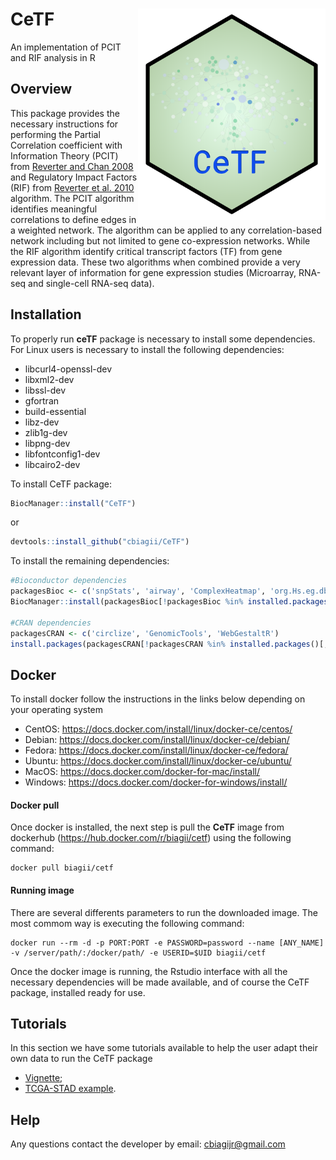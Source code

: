 # CeTF <img src="vignettes/logo.png" align="right" width="300" />
An implementation of PCIT and RIF analysis in R

## Overview
This package provides the necessary instructions for performing the Partial Correlation coefficient with Information Theory (PCIT) from [Reverter and Chan 2008](https://doi.org/10.1093/bioinformatics/btn482) and Regulatory Impact Factors (RIF) from [Reverter et al. 2010](https://doi.org/10.1093/bioinformatics/btq051) algorithm. The PCIT algorithm identifies meaningful correlations to define edges in a weighted network. The algorithm can be applied to any correlation-based network including but not limited to gene co-expression networks. While the RIF algorithm identify critical transcript factors (TF) from gene expression data. These two algorithms when combined provide a very relevant layer of information for gene expression studies (Microarray, RNA-seq and single-cell RNA-seq data).

## Installation
To properly run <b>ceTF</b> package is necessary to install some dependencies. For Linux users is necessary to install the following dependencies:
* libcurl4-openssl-dev
* libxml2-dev 
* libssl-dev
* gfortran
* build-essential
* libz-dev 
* zlib1g-dev
* libpng-dev
* libfontconfig1-dev
* libcairo2-dev

To install CeTF package:
```R
BiocManager::install("CeTF")
```
or
```R
devtools::install_github("cbiagii/CeTF")
```

To install the remaining dependencies:
```R
#Bioconductor dependencies
packagesBioc <- c('snpStats', 'airway', 'ComplexHeatmap', 'org.Hs.eg.db', 'RCy3')
BiocManager::install(packagesBioc[!packagesBioc %in% installed.packages()[,1]])

#CRAN dependencies
packagesCRAN <- c('circlize', 'GenomicTools', 'WebGestaltR')
install.packages(packagesCRAN[!packagesCRAN %in% installed.packages()[,1]])
```

## Docker
To install docker follow the instructions in the links below depending on your operating system
* CentOS: https://docs.docker.com/install/linux/docker-ce/centos/
* Debian: https://docs.docker.com/install/linux/docker-ce/debian/
* Fedora: https://docs.docker.com/install/linux/docker-ce/fedora/
* Ubuntu: https://docs.docker.com/install/linux/docker-ce/ubuntu/
* MacOS: https://docs.docker.com/docker-for-mac/install/
* Windows: https://docs.docker.com/docker-for-windows/install/

#### Docker pull
Once docker is installed, the next step is pull the **CeTF** image from dockerhub (https://hub.docker.com/r/biagii/cetf) using the following command:
```docker
docker pull biagii/cetf
```

#### Running image
There are several differents parameters to run the downloaded image. The most commom way is executing the following command:
```docker
docker run --rm -d -p PORT:PORT -e PASSWORD=password --name [ANY_NAME] -v /server/path/:/docker/path/ -e USERID=$UID biagii/cetf
```
Once the docker image is running, the Rstudio interface with all the necessary dependencies will be made available, and of course the CeTF package, installed ready for use.

## Tutorials
In this section we have some tutorials available to help the user adapt their own data to run the CeTF package 
- [Vignette](./docs/vignette.html);
- [TCGA-STAD example](./docs/TCGA-STAD.html).


## Help
<p>Any questions contact the developer by email: <a href="#">cbiagijr@gmail.com</a></p>
